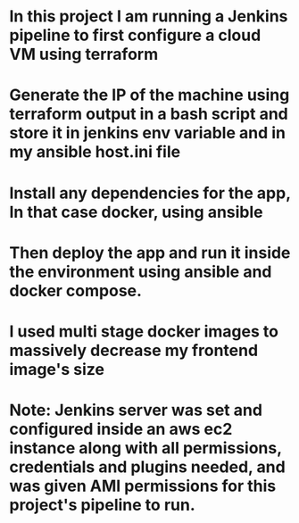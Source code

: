 # In this project I am running a Jenkins pipeline to first configure a cloud VM using terraform

# Generate the IP of the machine using terraform output in a bash script and store it in jenkins env variable and in my ansible host.ini file

# Install any dependencies for the app, In that case docker, using ansible

# Then deploy the app and run it inside the environment using ansible and docker compose.

# I used multi stage docker images to massively decrease my frontend image's size

# Note: Jenkins server was set and configured inside an aws ec2 instance along with all permissions, credentials and plugins needed, and was given AMI permissions for this project's pipeline to run.
